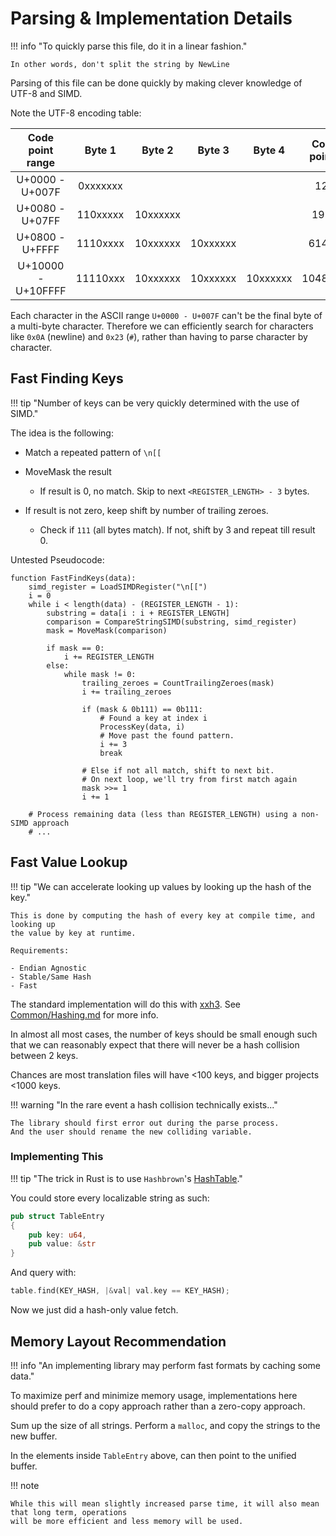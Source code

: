 # Parsing & Implementation Details

!!! info "To quickly parse this file, do it in a linear fashion."

    In other words, don't split the string by NewLine

Parsing of this file can be done quickly by making clever knowledge of UTF-8 and SIMD.

Note the UTF-8 encoding table:

|  Code point range  |  Byte 1  |  Byte 2  |  Byte 3  |  Byte 4  | Code points |
|:------------------:|:--------:|:--------:|:--------:|:--------:|:-----------:|
|  U+0000 - U+007F   | 0xxxxxxx |          |          |          |     128     |
|  U+0080 - U+07FF   | 110xxxxx | 10xxxxxx |          |          |    1920     |
|  U+0800 - U+FFFF   | 1110xxxx | 10xxxxxx | 10xxxxxx |          |    61440    |
| U+10000 - U+10FFFF | 11110xxx | 10xxxxxx | 10xxxxxx | 10xxxxxx |   1048576   |

Each character in the ASCII range `U+0000 - U+007F` can't be the final byte of a multi-byte
character. Therefore we can efficiently search for characters like `0x0A` (newline) and `0x23` (`#`),
rather than having to parse character by character.

## Fast Finding Keys

!!! tip "Number of keys can be very quickly determined with the use of SIMD."

The idea is the following:

- Match a repeated pattern of `\n[[`

- MoveMask the result
    - If result is 0, no match. Skip to next `<REGISTER_LENGTH> - 3` bytes.

- If result is not zero, keep shift by number of trailing zeroes.
    - Check if `111` (all bytes match). If not, shift by 3 and repeat till result 0.

Untested Pseudocode:

```
function FastFindKeys(data):
    simd_register = LoadSIMDRegister("\n[[")
    i = 0
    while i < length(data) - (REGISTER_LENGTH - 1):
        substring = data[i : i + REGISTER_LENGTH]
        comparison = CompareStringSIMD(substring, simd_register)
        mask = MoveMask(comparison)

        if mask == 0:
            i += REGISTER_LENGTH
        else:
            while mask != 0:
                trailing_zeroes = CountTrailingZeroes(mask)
                i += trailing_zeroes

                if (mask & 0b111) == 0b111:
                    # Found a key at index i
                    ProcessKey(data, i)
                    # Move past the found pattern.
                    i += 3
                    break

                # Else if not all match, shift to next bit.
                # On next loop, we'll try from first match again
                mask >>= 1
                i += 1

    # Process remaining data (less than REGISTER_LENGTH) using a non-SIMD approach
    # ...
```

## Fast Value Lookup

!!! tip "We can accelerate looking up values by looking up the hash of the key."

    This is done by computing the hash of every key at compile time, and looking up
    the value by key at runtime.

    Requirements:

    - Endian Agnostic
    - Stable/Same Hash
    - Fast

The standard implementation will do this with [xxh3][xxh3].
See [Common/Hashing.md][hashing] for more info.

In almost all most cases, the number of keys should be small enough such that we can reasonably
expect that there will never be a hash collision between 2 keys.

Chances are most translation files will have <100 keys, and bigger projects <1000 keys.

!!! warning "In the rare event a hash collision technically exists..."

    The library should first error out during the parse process.
    And the user should rename the new colliding variable.

### Implementing This

!!! tip "The trick in Rust is to use `Hashbrown`'s [HashTable][hashtable]."

You could store every localizable string as such:

```rust
pub struct TableEntry
{
    pub key: u64,
    pub value: &str
}
```

And query with:

```rust
table.find(KEY_HASH, |&val| val.key == KEY_HASH);
```

Now we just did a hash-only value fetch.

## Memory Layout Recommendation

!!! info "An implementing library may perform fast formats by caching some data."

To maximize perf and minimize memory usage, implementations here should prefer to do a copy
approach rather than a zero-copy approach.

Sum up the size of all strings. Perform a `malloc`, and copy the strings to the new buffer.

In the elements inside `TableEntry` above, can then point to the unified buffer.

!!! note

    While this will mean slightly increased parse time, it will also mean that long term, operations
    will be more efficient and less memory will be used.

<!-- Links -->
[hashtable]: https://docs.rs/hashbrown/latest/hashbrown/struct.HashTable.html#method.find
[smhasher]: https://github.com/rurban/smhasher?tab=readme-ov-file
[smhasher3]: https://gitlab.com/fwojcik/smhasher3
[xxh3]: https://github.com/Cyan4973/xxHash
[hashing]: ../../Common/Hashing.md